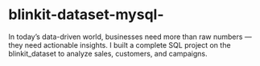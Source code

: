 # blinkit-dataset-mysql-
In today’s data-driven world, businesses need more than raw numbers — they need actionable insights. I built a complete SQL project on the blinkit_dataset to analyze sales, customers, and campaigns.
